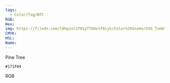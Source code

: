 ```yaml
---
tags:
  - Color/Tag/NTC
RGB:
Hex:
img: https://filedn.com/l0hpzxl1f01yT7GHxtF8cyk/Color%20Snake/SVG_Tumb%20Mass%20No%20Name/171F04.svg
CMYK:
HSL:
Name:
---
```

Pine Tree
```palette
#171F04
```
RGB
